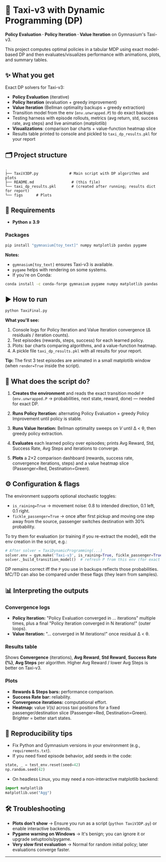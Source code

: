 # 🚕 Taxi-v3 with Dynamic Programming (DP)

**Policy Evaluation · Policy Iteration · Value Iteration** on Gymnasium's Taxi-v3.

This project computes optimal policies in a tabular MDP using exact model-based DP and then evaluates/visualizes performance with animations, plots, and summary tables.

## ✨ What you get

Exact DP solvers for Taxi-v3:

- **Policy Evaluation** (iterative)
- **Policy Iteration** (evaluation + greedy improvement)
- **Value Iteration** (Bellman optimality backups + greedy extraction)
- Transition model from the env (`env.unwrapped.P`) to do exact backups
- Testing harness with episode rollouts, metrics (avg return, std, success rate, avg steps) and live animation (matplotlib)
- **Visualizations**: comparison bar charts + value-function heatmap slice
- Results table printed to console and pickled to `taxi_dp_results.pkl` for your report

## 🗂 Project structure

```
.
├── TaxiV3DP.py              # Main script with DP algorithms and plots
├── README.md                 # (this file)
└── taxi_dp_results.pkl       # (created after running; results dict for report)
└── figs      # Plots

```

## 🧰 Requirements

- **Python ≥ 3.9**

### Packages

```bash
pip install "gymnasium[toy_text]" numpy matplotlib pandas pygame
```

**Notes:**
- `gymnasium[toy_text]` ensures Taxi-v3 is available.
- `pygame` helps with rendering on some systems.
- If you're on Conda:

```bash
conda install -c conda-forge gymnasium pygame numpy matplotlib pandas
```

## ▶️ How to run

```bash
python TaxiFinal.py
```

**What you'll see:**

1. Console logs for Policy Iteration and Value Iteration convergence (Δ residuals / iteration counts).
2. Test episodes (rewards, steps, success) for each learned policy.
3. Plots: bar charts comparing algorithms, and a value-function heatmap.
4. A pickle file `taxi_dp_results.pkl` with all results for your report.

**Tip:** The first 3 test episodes are animated in a small matplotlib window (when `render=True` inside the script).

## 🧪 What does the script do?

1. **Creates the environment** and reads the exact transition model `P`  
   (`env.unwrapped.P` → probabilities, next state, reward, done) — needed for exact DP.

2. **Runs Policy Iteration:** alternating Policy Evaluation + greedy Policy Improvement until policy is stable.

3. **Runs Value Iteration:** Bellman optimality sweeps on *V* until Δ < θ, then greedy policy extraction.

4. **Evaluates** each learned policy over episodes; prints Avg Reward, Std, Success Rate, Avg Steps and iterations to converge.

5. **Plots** a 2×2 comparison dashboard (rewards, success rate, convergence iterations, steps) and a value heatmap slice (Passenger=Red, Destination=Green).

## ⚙️ Configuration & flags

The environment supports optional stochastic toggles:

- `is_raining=True` → movement noise: 0.8 to intended direction, 0.1 left, 0.1 right.
- `fickle_passenger=True` → once after first pickup and moving one step away from the source, passenger switches destination with 30% probability.

To try them for evaluation (or training if you re-extract the model), edit the env creation in the script, e.g.:

```python
# After solver = TaxiDynamicProgramming(...)
solver.env = gym.make('Taxi-v3', is_raining=True, fickle_passenger=True)
solver._build_transition_model()  # refresh P from this env (for exact DP)
```

DP remains correct iff the `P` you use in backups reflects those probabilities.  
MC/TD can also be compared under these flags (they learn from samples).

## 📊 Interpreting the outputs

### Convergence logs

- **Policy Iteration:** "Policy Evaluation converged in … iterations" multiple times, plus a final "Policy Iteration converged in N iterations!" (outer loops).
- **Value Iteration:** "… converged in M iterations!" once residual Δ < θ.

### Results table

Shows **Convergence** (iterations), **Avg Reward**, **Std Reward**, **Success Rate (%)**, **Avg Steps** per algorithm. Higher Avg Reward / lower Avg Steps is better on Taxi-v3.

### Plots

- **Rewards & Steps bars:** performance comparison.
- **Success Rate bar:** reliability.
- **Convergence iterations:** computational effort.
- **Heatmap:** value *V(s)* across taxi positions for a fixed passenger/destination slice (Passenger=Red, Destination=Green). Brighter = better start states.

## 🧩 Reproducibility tips

- Fix Python and Gymnasium versions in your environment (e.g., `requirements.txt`).
- If you need fixed episode behavior, add seeds in the code:

```python
state, _ = test_env.reset(seed=42)
np.random.seed(42)
```

- On headless Linux, you may need a non-interactive matplotlib backend:

```python
import matplotlib
matplotlib.use("Agg")
```

## 🛠 Troubleshooting

- **Plots don't show** → Ensure you run as a script (`python TaxiV3DP.py`) or enable interactive backends.
- **Pygame warning on Windows** → It's benign; you can ignore it or upgrade setuptools/pygame.
- **Very slow first evaluation** → Normal for random initial policy; later evaluations converge faster.

---


